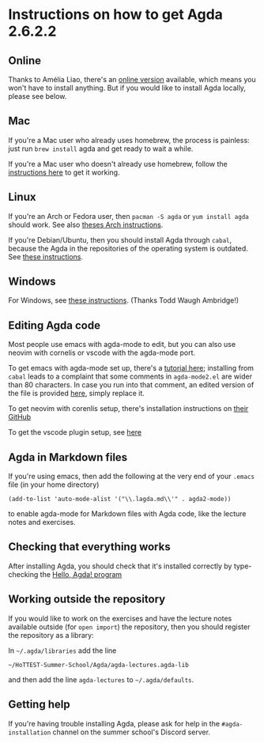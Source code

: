 # Instructions on how to get Agda 2.6.2.2

## Online

Thanks to Amélia Liao, there's an [online version](https://hcomp.io/) available,
which means you won't have to install anything.  But if you would like to
install Agda locally, please see below.

## Mac

If you're a Mac user who already uses homebrew, the process is painless: just
run `brew install` agda and get ready to wait a while.

If you're a Mac user who doesn't already use homebrew, follow the [instructions
here](https://brew.sh/) to get it working.

## Linux

If you're an Arch or Fedora user, then `pacman -S agda` or `yum install agda`
should work. See also [theses Arch instructions](https://pastebin.com/jj2c2dqR).

If you're Debian/Ubuntu, then you should install Agda through `cabal`, because
the Agda in the repositories of the operating system is outdated. See [these
instructions](https://agda.readthedocs.io/en/v2.6.2.2/getting-started/installation.html).

## Windows

For Windows, see [these instructions](https://pastebin.com/Zguv4743). (Thanks
Todd Waugh Ambridge!)

## Editing Agda code

Most people use emacs with agda-mode to edit, but you can also use neovim with
cornelis or vscode with the agda-mode port.

To get emacs with agda-mode set up, there's a [tutorial
here](https://agda.readthedocs.io/en/v2.6.2.2/getting-started/installation.html#running-the-agda-mode-program); installing from `cabal` leads to a complaint that some comments in `agda-mode2.el` are wider than 80 characters.  In case you run into that comment, an edited version of the file is provided [here](agda-mode2.el), simply replace it.

To get neovim with corenlis setup, there's installation instructions on [their
GitHub](https://github.com/isovector/cornelis)

To get the vscode plugin setup, see
[here](https://marketplace.visualstudio.com/items?itemName=banacorn.agda-mode)

## Agda in Markdown files

If you're using emacs, then add the following at the very end of your `.emacs`
file (in your home directory)

```
(add-to-list 'auto-mode-alist '("\\.lagda.md\\'" . agda2-mode))
```

to enable agda-mode for Markdown files with Agda code, like the lecture notes
and exercises.

## Checking that everything works

After installing Agda, you should check that it's installed correctly by
type-checking the [Hello, Agda!
program](https://agda.readthedocs.io/en/v2.6.2.2/getting-started/hello-world.html#hello-agda)

## Working outside the repository

If you would like to work on the exercises and have the lecture notes available
outside (for `open import`) the repository, then you should register the
repository as a library:

In `~/.agda/libraries` add the line
```
~/HoTTEST-Summer-School/Agda/agda-lectures.agda-lib
```
and then add the line `agda-lectures` to `~/.agda/defaults`.

## Getting help

If you're having trouble installing Agda, please ask for help in the
`#agda-installation` channel on the summer school's Discord server.
